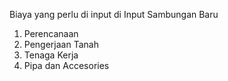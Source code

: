 Biaya yang perlu di input di Input Sambungan Baru

1. Perencanaan
3. Pengerjaan Tanah
4. Tenaga Kerja
5. Pipa dan Accesories
